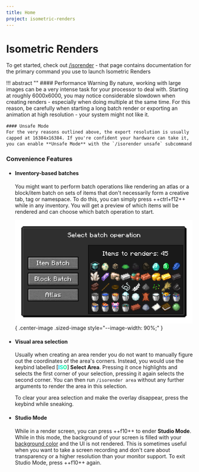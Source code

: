 ```yaml
---
title: Home
project: isometric-renders
---
```


<!-- !!! tip ""
    **:octicons-clock-16: The Isometric Renders documentation is currently being rewritten - it is not accurate for versions >=0.3.0**

<br> -->

# Isometric Renders
To get started, check out [/isorender](slash_isorender.md) - that page contains documentation for the primary command you use to launch Isometric Renders

!!! abstract ""
    #### Performance Warning
    By nature, working with large images can be a very intense task for your processor to deal with. Starting at roughly 6000x6000, you may notice considerable slowdown when creating renders - especially when doing multiple at the same time. For this reason, be carefully when starting a long batch render or exporting an animation at high resolution - your system might not like it.

    #### Unsafe Mode
    For the very reasons outlined above, the export resolution is usually capped at 16384x16384. If you're confident your hardware can take it, you can enable **Unsafe Mode** with the `/isorender unsafe` subcommand

### Convenience Features
 - #### Inventory-based batches

    You might want to perform batch operations like rendering an atlas or a block/item batch on sets of items that don't necessarily form a creative tab, tag or namespace. To do this, you can simply press ++ctrl+f12++ while in any inventory. You will get a preview of which items will be rendered and can choose which batch operation to start.

    ![batch operation screen](../assets/isometric-renders/batch-operation-screen.png){ .center-image .sized-image style="--image-width: 90%;" }

 - #### Visual area selection

    Usually when creating an area render you do not want to manually figure out the coordinates of the area's corners. Instead, you would use the keybind labelled **<span style="color: #545454;">[</span><span style="color: #00c9f1;">I</span><span style="color: #00f1c7;">S</span><span style="color: #00f195;">O</span><span style="color: #545454;">]</span> Select Area**. Pressing it once highlights and selects the first corner of your selection, pressing it again selects the second corner. You can then run `/isorender area` without any further arguments to render the area in this selection.

    To clear your area selection and make the overlay disappear, press the keybind while sneaking.

 - #### Studio Mode

    While in a render screen, you can press ++f10++ to ender **Studio Mode**. While in this mode, the background of your screen is filled with your [background color](options.md#background-color) and the UI is not rendered. This is sometimes useful when you want to take a screen recording and don't care about transparency or a higher resolution than your monitor support. To exit Studio Mode, press ++f10++ again.
